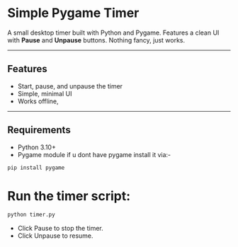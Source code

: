 # Simple Pygame Timer

A small desktop timer built with Python and Pygame. Features a clean UI with **Pause** and **Unpause** buttons. Nothing fancy, just works.

---

## Features

- Start, pause, and unpause the timer
- Simple, minimal UI
- Works offline,

---

## Requirements

- Python 3.10+
- Pygame module 
if u dont have pygame install it via:-
```Bash
pip install pygame
```

# Run the timer script:

```bash 
python timer.py
```

- Click Pause to stop the timer.
- Click Unpause to resume.